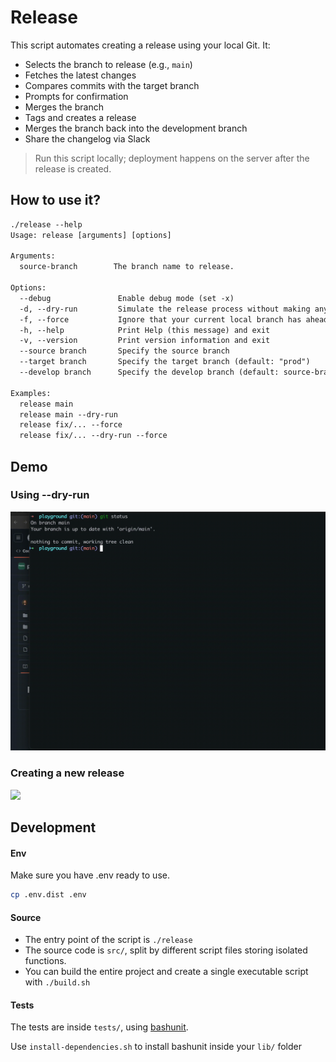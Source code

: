# Release

This script automates creating a release using your local Git. It:

- Selects the branch to release (e.g., `main`)
- Fetches the latest changes
- Compares commits with the target branch
- Prompts for confirmation
- Merges the branch
- Tags and creates a release
- Merges the branch back into the development branch
- Share the changelog via Slack

> Run this script locally; deployment happens on the server after the release is created.

## How to use it?

```txt
./release --help
Usage: release [arguments] [options]

Arguments:
  source-branch        The branch name to release.

Options:
  --debug               Enable debug mode (set -x)
  -d, --dry-run         Simulate the release process without making any changes
  -f, --force           Ignore that your current local branch has ahead commits
  -h, --help            Print Help (this message) and exit
  -v, --version         Print version information and exit
  --source branch       Specify the source branch
  --target branch       Specify the target branch (default: "prod")
  --develop branch      Specify the develop branch (default: source-branch)

Examples:
  release main
  release main --dry-run
  release fix/... --force
  release fix/... --dry-run --force
```

## Demo

### Using --dry-run

![](demo/using-dry-run.gif)

### Creating a new release

![](demo/creating-release.gif)

## Development

#### Env

Make sure you have .env ready to use.

```bash
cp .env.dist .env
```

#### Source

- The entry point of the script is `./release`
- The source code is `src/`, split by different script files storing isolated functions.
- You can build the entire project and create a single executable script with `./build.sh`

#### Tests

The tests are inside `tests/`, using [bashunit](https://github.com/TypedDevs/bashunit/).

Use `install-dependencies.sh` to install bashunit inside your `lib/` folder
